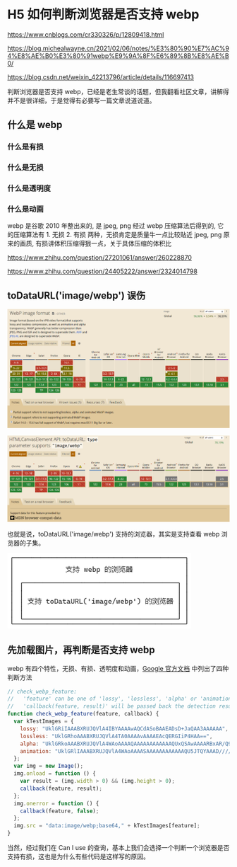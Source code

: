 # H5 如何判断浏览器是否支持 webp

https://www.cnblogs.com/cr330326/p/12809418.html

https://blog.michealwayne.cn/2021/02/06/notes/%E3%80%90%E7%AC%94%E8%AE%B0%E3%80%91webp%E9%9A%8F%E6%89%8B%E8%AE%B0/

https://blog.csdn.net/weixin_42213796/article/details/116697413

判断浏览器是否支持 webp，已经是老生常谈的话题，但我翻看社区文章，讲解得并不是很详细，于是觉得有必要写一篇文章说道说道。

## 什么是 webp

### 什么是有损

### 什么是无损

### 什么是透明度

### 什么是动画

webp 是谷歌 2010 年整出来的, 是 jpeg, png 经过 webp 压缩算法后得到的, 它的压缩算法有 1. 无损 2. 有损 两种，无损肯定是质量牛一点比较贴近 jpeg, png 原来的画质, 有损讲体积压缩得狠一点，关于具体压缩的体积比

https://www.zhihu.com/question/27201061/answer/260228870

https://www.zhihu.com/question/24405222/answer/2324014798

## toDataURL('image/webp') 误伤

![](./img/can-i-use-wep.png)

![](./img/can-i-use-toDataURL.png)

也就是说，toDataURL('image/webp') 支持的浏览器，其实是支持查看 webp 浏览器的子集。

![](./img/toDataURL.png)

## 先加载图片，再判断是否支持 webp

webp 有四个特性，无损、有损、透明度和动画，[Google 官方文档](https://developers.google.com/speed/webp/faq?hl=zh-cn#in_your_own_javascript) 中列出了四种判断方法

```js
// check_webp_feature:
//   'feature' can be one of 'lossy', 'lossless', 'alpha' or 'animation'.
//   'callback(feature, result)' will be passed back the detection result (in an asynchronous way!)
function check_webp_feature(feature, callback) {
  var kTestImages = {
    lossy: "UklGRiIAAABXRUJQVlA4IBYAAAAwAQCdASoBAAEADsD+JaQAA3AAAAAA",
    lossless: "UklGRhoAAABXRUJQVlA4TA0AAAAvAAAAEAcQERGIiP4HAA==",
    alpha: "UklGRkoAAABXRUJQVlA4WAoAAAAQAAAAAAAAAAAAQUxQSAwAAAARBxAR/Q9ERP8DAABWUDggGAAAABQBAJ0BKgEAAQAAAP4AAA3AAP7mtQAAAA==",
    animation: "UklGRlIAAABXRUJQVlA4WAoAAAASAAAAAAAAAAAAQU5JTQYAAAD/////AABBTk1GJgAAAAAAAAAAAAAAAAAAAGQAAABWUDhMDQAAAC8AAAAQBxAREYiI/gcA"
  };
  var img = new Image();
  img.onload = function () {
    var result = (img.width > 0) && (img.height > 0);
    callback(feature, result);
  };
  img.onerror = function () {
    callback(feature, false);
  };
  img.src = "data:image/webp;base64," + kTestImages[feature];
}
```

当然，经过我们在 Can I use 的查询，基本上我们会选择一个判断一个浏览器是否支持有损，这也是为什么有些代码是这样写的原因。

